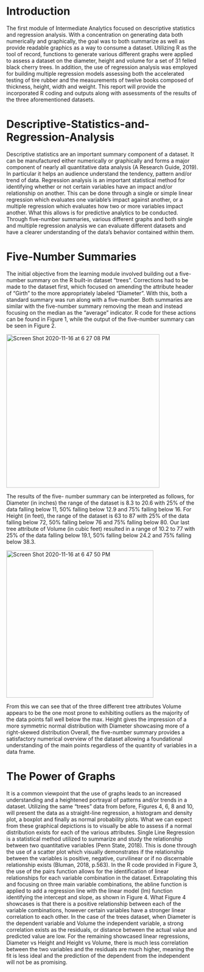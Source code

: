 # Introduction

The first module of Intermediate Analytics focused on descriptive statistics and regression
analysis. With a concentration on generating data both numerically and graphically, the goal was
to both summarize as well as provide readable graphics as a way to consume a dataset. Utilizing
R as the tool of record, functions to generate various different graphs were applied to assess a
dataset on the diameter, height and volume for a set of 31 felled black cherry trees. In addition,
the use of regression analysis was employed for building multiple regression models assessing
both the accelerated testing of tire rubber and the measurements of twelve books composed of
thickness, height, width and weight. This report will provide the incorporated R coding and
outputs along with assessments of the results of the three aforementioned datasets.
# Descriptive-Statistics-and-Regression-Analysis

Descriptive statistics are an important summary component of a dataset. It can be
manufactured either numerically or graphically and forms a major component of nearly all
quantitative data analysis (A Research Guide, 2019). In particular it helps an audience
understand the tendency, pattern and/or trend of data. Regression analysis is an important
statistical method for identifying whether or not certain variables have an impact and/or
relationship on another. This can be done through a single or simple linear regression which
evaluates one variable’s impact against another, or a multiple regression which evaluates how
two or more variables impact another. What this allows is for predictive analytics to be
conducted. Through five-number summaries, various different graphs and both single and
multiple regression analysis we can evaluate different datasets and have a clearer understanding
of the data’s behavior contained within them.

# Five-Number Summaries

The initial objective from the learning module involved building out a five-number
summary on the R built-in dataset “trees”. Corrections had to be made to the dataset first, which
focused on amending the attribute header of “Girth” to the more appropriately labeled
“Diameter”. With this, both a standard summary was run along with a five-number. Both
summaries are similar with the five-number summary removing the mean and instead focusing
on the median as the “average” indicator. R code for these actions can be found in Figure 1,
while the output of the five-number summary can be seen in Figure 2.


<img width="402" alt="Screen Shot 2020-11-16 at 6 27 08 PM" src="https://user-images.githubusercontent.com/66921930/99321473-dfed8980-283b-11eb-80e4-cfc65d103a04.png">

The results of the five-
number summary can be
interpreted as follows, for
Diameter (in inches) the range of
the dataset is 8.3 to 20.6 with
25% of the data falling below 11, 50% falling below 12.9 and 75% falling below 16. For Height
(in feet), the range of the dataset is 63 to 87 with 25% of the data falling below 72, 50% falling
below 76 and 75% falling below 80. Our last tree attribute of Volume (in cubic feet) resulted in a
range of 10.2 to 77 with 25% of the data falling below 19.1, 50% falling below 24.2 and 75%
falling below 38.3.

<img width="386" alt="Screen Shot 2020-11-16 at 6 47 50 PM" src="https://user-images.githubusercontent.com/66921930/99321660-54c0c380-283c-11eb-8fa3-616cb5eaedf1.png">


From this we can see that of the three different tree attributes Volume appears to be the
one most prone to exhibiting outliers as the majority of the data points fall well below the max.
Height gives the impression of a more symmetric normal distribution with Diameter showcasing
more of a right-skewed distribution Overall, the five-number summary provides a satisfactory
numerical overview of the dataset allowing a foundational understanding of the main points
regardless of the quantity of variables in a data frame.

# The Power of Graphs

It is a common viewpoint that the use of graphs leads to an increased understanding and a
heightened portrayal of patterns and/or trends in a dataset. Utilizing the same “trees” data from
before, Figures 4, 6, 8 and 10, will present the data as a straight-line regression, a histogram and
density plot, a boxplot and finally as normal probability plots. What we can expect from these
graphical depictions is to visually be able to assess if a normal distribution exists for each of the
various attributes.
Single Line Regression is a statistical method utilized to summarize and study the
relationship between two quantitative variables (Penn State, 2018). This is done through the use
of a scatter plot which visually demonstrates if the relationship between the variables is positive,
negative, curvilinear or if no discernable relationship exists (Bluman, 2018, p.563). In the R code
provided in Figure 3, the use of the pairs function allows for the identification of linear
relationships for each variable combination in the dataset. Extrapolating this and focusing on
three main variable combinations, the abline function is applied to add a regression line with the
linear model (lm) function identifying the intercept and slope, as shown in Figure 4.
What Figure 4 showcases is that there is a positive relationship between each of the
variable combinations, however certain variables have a stronger linear correlation to each other.
In the case of the trees dataset, when Diameter is the dependent variable and Volume the
independent variable, a strong correlation exists as the residuals, or distance between the actual
value and predicted value are low. For the remaining showcased linear regressions, Diameter vs
Height and Height vs Volume, there is much less correlation between the two variables and the
residuals are much higher, meaning the fit is less ideal and the prediction of the dependent from
the independent will not be as promising.


